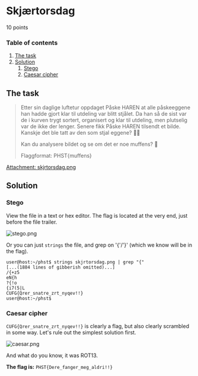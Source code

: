 # Skjærtorsdag
10 points

### Table of contents
1. [The task](#the-task)
2. [Solution](#solution)
	1. [Stego](#stego)
	2. [Caesar cipher](#caesar-cipher)

## The task
>Etter sin daglige luftetur oppdaget Påske HAREN at alle påskeeggene han hadde gjort klar til utdeling var blitt stjålet. Da han så de sist var de i kurven trygt sortert, organisert og klar til utdeling, men plutselig var de ikke der lenger. Senere fikk Påske HAREN tilsendt et bilde. Kanskje det ble tatt av den som stjal eggene? 🥚🐇
>
>Kan du analysere bildet og se om det er noe muffens? 🧁
>
>Flaggformat: PHST{muffens}

[Attachment: skjrtorsdag.png](https://github.com/jyggorath/phst-writeup/blob/master/skj%C3%A6rtorsdag/skjrtorsdag.png)

## Solution
### Stego
View the file in a text or hex editor. The flag is located at the very end, just before the file trailer.

![stego.png](https://raw.githubusercontent.com/jyggorath/phst-writeup/master/skj%C3%A6rtorsdag/stego.png?token=ABN2A5QSF6CHDJWWN2MURX26SGZIS)

Or you can just `strings` the file, and grep on '{'/'}' (which we know will be in the flag).

```
user@host:~/phst$ strings skjrtorsdag.png | grep "{"
[...(1884 lines of gibberish omitted)...]
/{+z5
eN{h
?{!o
{i7(5|L
CUFG{Qrer_snatre_zrt_nyqev!!}
user@host:~/phst$
```

### Caesar cipher
`CUFG{Qrer_snatre_zrt_nyqev!!}` is clearly a flag, but also clearly scrambled in some way. Let's rule out the simplest solution first.

![caesar.png]()

And what do you know, it was ROT13.

**The flag is:** `PHST{Dere_fanger_meg_aldri!!}`